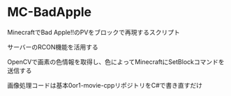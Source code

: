 # MC-BadApple

MinecraftでBad Apple!!のPVをブロックで再現するスクリプト

サーバーのRCON機能を活用する

OpenCVで画素の色情報を取得し、色によってMinecraftにSetBlockコマンドを送信する

画像処理コードは基本0or1-movie-cppリポジトリをC#で書き直すだけ
